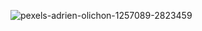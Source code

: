 ![pexels-adrien-olichon-1257089-2823459](https://github.com/user-attachments/assets/8d96ae04-a3ab-4afe-a336-d5cb06d2253a)
